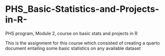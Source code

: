 # PHS_Basic-Statistics-and-Projects-in-R-
PHS program, Module 2, course on basic stats and projects in R 

This is the assignment for this course which consisted of creating a quarto document entailing some basic statistics on any available dataset 

